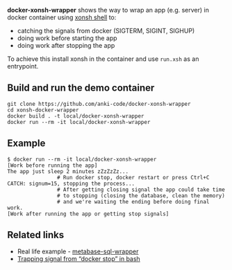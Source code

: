 **docker-xonsh-wrapper** shows the way to wrap an app (e.g. server) in docker container using [xonsh shell](https://xon.sh/contents.html) to:
 * catching the signals from docker (SIGTERM, SIGINT, SIGHUP)
 * doing work before starting the app
 * doing work after stopping the app

To achieve this install xonsh in the container and use `run.xsh` as an entrypoint.

## Build and run the demo container

```shell script
git clone https://github.com/anki-code/docker-xonsh-wrapper
cd xonsh-docker-wrapper
docker build . -t local/docker-xonsh-wrapper
docker run --rm -it local/docker-xonsh-wrapper
```

## Example
```shell script
$ docker run --rm -it local/docker-xonsh-wrapper
[Work before running the app]
The app just sleep 2 minutes zZzZzZz...
                # Run docker stop, docker restart or press Ctrl+C
CATCH: signum=15, stopping the process...            
                # After getting closing signal the app could take time 
                # to stopping (closing the database, clean the memory) 
                # and we're waiting the ending before doing final work.
[Work after running the app or getting stop signals]
```

## Related links
* Real life example - [metabase-sql-wrapper](https://github.com/anki-code/metabase-sql-wrapper)
* [Trapping signal from “docker stop” in bash](https://stackoverflow.com/questions/20602675/trapping-signal-from-docker-stop-in-bash/20606897#20606897)
